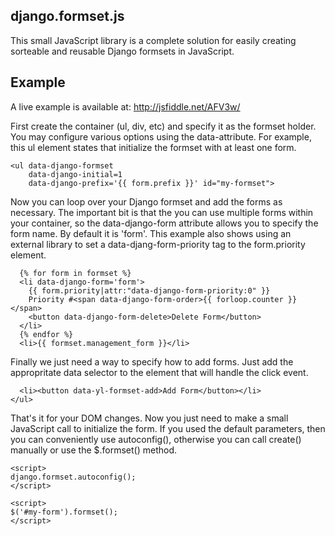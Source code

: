 django.formset.js
-----------------

This small JavaScript library is a complete solution for easily creating
sorteable and reusable Django formsets in JavaScript.

Example
-------

A live example is available at: http://jsfiddle.net/AFV3w/

First create the container (ul, div, etc) and specify it as the formset holder.
You may configure various options using the data-attribute. For example, this
ul element states that initialize the formset with at least one form.

    <ul data-django-formset
        data-django-initial=1
        data-django-prefix='{{ form.prefix }}' id="my-formset">

Now you can loop over your Django formset and add the forms as necessary. The
important bit is that the you can use multiple forms within your container,
so the data-django-form attribute allows you to specify the form name. By
default it is 'form'. This example also shows using an external library to
set a data-djang-form-priority tag to the form.priority element.

      {% for form in formset %}
      <li data-django-form='form'>
        {{ form.priority|attr:"data-django-form-priority:0" }}
        Priority #<span data-django-form-order>{{ forloop.counter }}</span>
        <button data-django-form-delete>Delete Form</button>
      </li>
      {% endfor %}
      <li>{{ formset.management_form }}</li>

Finally we just need a way to specify how to add forms. Just add the
appropritate data selector to the element that will handle the click event.

      <li><button data-yl-formset-add>Add Form</button></li>
    </ul>

That's it for your DOM changes. Now you just need to make a small JavaScript
call to initialize the form. If you used the default parameters, then you
can conveniently use autoconfig(), otherwise you can call create() manually
or use the $.formset() method.

    <script>
    django.formset.autoconfig();
    </script>

    <script>
    $('#my-form').formset();
    </script>
